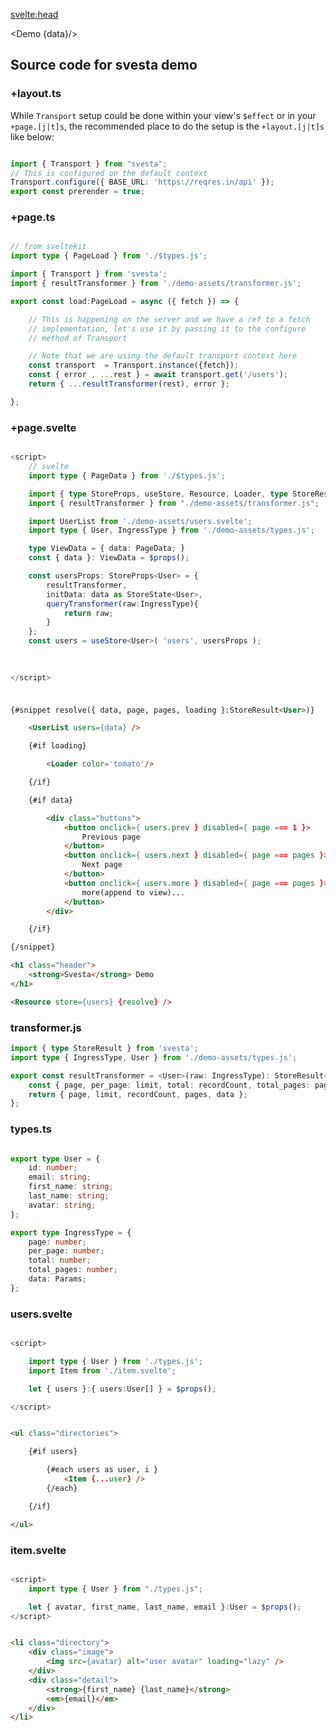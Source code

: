 <script lang='ts'>
	import type { PageData } from "./$types.js"
	import Demo from './demo.svelte';
	const { data } = $props<{ data: PageData }>();
</script>

<svelte:head>

<title>Svesta Demo</title>
<meta property="og:type" content="svesta demo" />
<meta property="og:title" content="Svesta demo" />
</svelte:head>

<Demo {data}/>

## Source code for svesta demo


### +layout.ts
While `Transport` setup could be done within your view's `$effect` or in your `+page.[j|t]s`, the recommended place to do the setup is the `+layout.[j|t]s` like below: 

```ts

import { Transport } from "svesta";
// This is configured on the default context
Transport.configure({ BASE_URL: 'https://reqres.in/api' });
export const prerender = true;

```

### +page.ts

```ts

// from sveltekit
import type { PageLoad } from './$types.js';

import { Transport } from 'svesta';
import { resultTransformer } from './demo-assets/transformer.js';

export const load:PageLoad = async ({ fetch }) => {

	// This is happening on the server and we have a ref to a fetch
	// implementation, let's use it by passing it to the configure
	// method of Transport

	// Note that we are using the default transport context here
	const transport  = Transport.instance({fetch});
	const { error , ...rest } = await transport.get('/users');
	return { ...resultTransformer(rest), error };

};

```

### +page.svelte

```ts

<script>
	// svelte
	import type { PageData } from './$types.js';

	import { type StoreProps, useStore, Resource, Loader, type StoreResult } from 'svesta';
	import { resultTransformer } from "./demo-assets/transformer.js";

	import UserList from './demo-assets/users.svelte';
	import type { User, IngressType } from './demo-assets/types.js';

	type ViewData = { data: PageData; }
	const { data }: ViewData = $props();

	const usersProps: StoreProps<User> = {
		resultTransformer,
		initData: data as StoreState<User>,
		queryTransformer(raw:IngressType){
			return raw;  
		}
	};
	const users = useStore<User>( 'users', usersProps );

	
	
</script>

```

###

```html

{#snippet resolve({ data, page, pages, loading }:StoreResult<User>)}

	<UserList users={data} />

	{#if loading}

		<Loader color='tomato'/>

	{/if}

	{#if data}

		<div class="buttons">
			<button onclick={ users.prev } disabled={ page === 1 }> 
				Previous page
			</button>
			<button onclick={ users.next } disabled={ page === pages }> 
				Next page
			</button>
			<button onclick={ users.more } disabled={ page === pages }>
				more(append to view)...
			</button>
		</div>

	{/if}

{/snippet}

<h1 class="header">
	<strong>Svesta</strong> Demo
</h1>

<Resource store={users} {resolve} />

```

### transformer.js

```ts
import { type StoreResult } from 'svesta';
import type { IngressType, User } from './demo-assets/types.js';

export const resultTransformer = <User>(raw: IngressType): StoreResult<User> => {
	const { page, per_page: limit, total: recordCount, total_pages: pages, data } = raw;
	return { page, limit, recordCount, pages, data };
};

```

### types.ts

```ts

export type User = {
	id: number;
	email: string;
	first_name: string;
	last_name: string;
	avatar: string;
};

export type IngressType = {
	page: number;
	per_page: number;
	total: number;
	total_pages: number;
	data: Params;
};

```

### users.svelte

```ts

<script>

	import type { User } from './types.js';
	import Item from './item.svelte';

	let { users }:{ users:User[] } = $props();

</script>

```

```html

<ul class="directories">

	{#if users}

		{#each users as user, i }
			<Item {...user} />
		{/each}

	{/if}

</ul>

```

### item.svelte

```ts

<script>
	import type { User } from "./types.js";

	let { avatar, first_name, last_name, email }:User = $props();
</script>

```

```html

<li class="directory">
	<div class="image">
		<img src={avatar} alt="user avatar" loading="lazy" />
	</div>
	<div class="detail">
		<strong>{first_name} {last_name}</strong>
		<em>{email}</em>
	</div>
</li>

```
